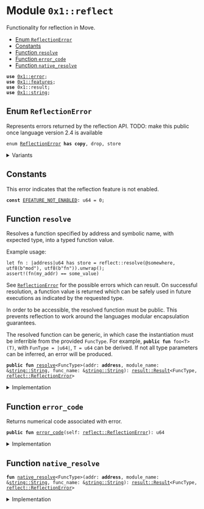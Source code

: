 
<a id="0x1_reflect"></a>

# Module `0x1::reflect`

Functionality for reflection in Move.


-  [Enum `ReflectionError`](#0x1_reflect_ReflectionError)
-  [Constants](#@Constants_0)
-  [Function `resolve`](#0x1_reflect_resolve)
-  [Function `error_code`](#0x1_reflect_error_code)
-  [Function `native_resolve`](#0x1_reflect_native_resolve)


<pre><code><b>use</b> <a href="error.md#0x1_error">0x1::error</a>;
<b>use</b> <a href="features.md#0x1_features">0x1::features</a>;
<b>use</b> 0x1::result;
<b>use</b> <a href="string.md#0x1_string">0x1::string</a>;
</code></pre>



<a id="0x1_reflect_ReflectionError"></a>

## Enum `ReflectionError`

Represents errors returned by the reflection API.
TODO: make this public once language version 2.4 is available


<pre><code>enum <a href="reflect.md#0x1_reflect_ReflectionError">ReflectionError</a> <b>has</b> <b>copy</b>, drop, store
</code></pre>



<details>
<summary>Variants</summary>


<details>
<summary>InvalidIdentifier</summary>


<details>
<summary>Fields</summary>


<dl>
</dl>


</details>

</details>

<details>
<summary>FunctionNotFound</summary>


<details>
<summary>Fields</summary>


<dl>
</dl>


</details>

</details>

<details>
<summary>FunctionNotAccessible</summary>


<details>
<summary>Fields</summary>


<dl>
</dl>


</details>

</details>

<details>
<summary>FunctionIncompatibleType</summary>


<details>
<summary>Fields</summary>


<dl>
</dl>


</details>

</details>

<details>
<summary>FunctionNotInstantiated</summary>


<details>
<summary>Fields</summary>


<dl>
</dl>


</details>

</details>

</details>

<a id="@Constants_0"></a>

## Constants


<a id="0x1_reflect_EFEATURE_NOT_ENABLED"></a>

This error indicates that the reflection feature is not enabled.


<pre><code><b>const</b> <a href="reflect.md#0x1_reflect_EFEATURE_NOT_ENABLED">EFEATURE_NOT_ENABLED</a>: u64 = 0;
</code></pre>



<a id="0x1_reflect_resolve"></a>

## Function `resolve`

Resolves a function specified by address and symbolic name, with expected type, into a typed function value.

Example usage:

```
let fn : |address|u64 has store = reflect::resolve(@somewhere, utf8(b"mod"), utf8(b"fn")).unwrap();
assert!(fn(my_addr) == some_value)
```

See <code><a href="reflect.md#0x1_reflect_ReflectionError">ReflectionError</a></code> for the possible errors which can result. On successful resolution,
a function value is returned which can be safely used in future executions as indicated by the requested
type.

In order to be accessible, the resolved function must be public. This prevents reflection to
work around the languages modular encapsulation guarantees.

The resolved function can be generic, in which case the instantiation must be inferrible
from the provided <code>FuncType</code>. For example, <code><b>public</b> <b>fun</b> foo&lt;T&gt;(T)</code>, with <code>FunType = |u64|</code>,
<code>T = u64</code> can be derived. If not all type parameters can be inferred, an error will be
produced.


<pre><code><b>public</b> <b>fun</b> <a href="reflect.md#0x1_reflect_resolve">resolve</a>&lt;FuncType&gt;(addr: <b>address</b>, module_name: &<a href="string.md#0x1_string_String">string::String</a>, func_name: &<a href="string.md#0x1_string_String">string::String</a>): <a href="result.md#0x1_result_Result">result::Result</a>&lt;FuncType, <a href="reflect.md#0x1_reflect_ReflectionError">reflect::ReflectionError</a>&gt;
</code></pre>



<details>
<summary>Implementation</summary>


<pre><code><b>public</b> <b>fun</b> <a href="reflect.md#0x1_reflect_resolve">resolve</a>&lt;FuncType&gt;(
        addr: <b>address</b>, module_name: &String, func_name: &String): Result&lt;FuncType, <a href="reflect.md#0x1_reflect_ReflectionError">ReflectionError</a>&gt; {
    <b>assert</b>!(<a href="features.md#0x1_features_is_function_reflection_enabled">features::is_function_reflection_enabled</a>(), <a href="error.md#0x1_error_invalid_state">error::invalid_state</a>(<a href="reflect.md#0x1_reflect_EFEATURE_NOT_ENABLED">EFEATURE_NOT_ENABLED</a>));
    <a href="reflect.md#0x1_reflect_native_resolve">native_resolve</a>(addr, module_name, func_name)
}
</code></pre>



</details>

<a id="0x1_reflect_error_code"></a>

## Function `error_code`

Returns numerical code associated with error.


<pre><code><b>public</b> <b>fun</b> <a href="reflect.md#0x1_reflect_error_code">error_code</a>(self: <a href="reflect.md#0x1_reflect_ReflectionError">reflect::ReflectionError</a>): u64
</code></pre>



<details>
<summary>Implementation</summary>


<pre><code><b>public</b> <b>fun</b> <a href="reflect.md#0x1_reflect_error_code">error_code</a>(self: <a href="reflect.md#0x1_reflect_ReflectionError">ReflectionError</a>): u64 {
    match (self) {
        InvalidIdentifier =&gt; 0,
        FunctionNotFound =&gt; 1,
        FunctionNotAccessible =&gt; 2,
        FunctionIncompatibleType =&gt; 3,
        FunctionNotInstantiated =&gt; 4
    }
}
</code></pre>



</details>

<a id="0x1_reflect_native_resolve"></a>

## Function `native_resolve`



<pre><code><b>fun</b> <a href="reflect.md#0x1_reflect_native_resolve">native_resolve</a>&lt;FuncType&gt;(addr: <b>address</b>, module_name: &<a href="string.md#0x1_string_String">string::String</a>, func_name: &<a href="string.md#0x1_string_String">string::String</a>): <a href="result.md#0x1_result_Result">result::Result</a>&lt;FuncType, <a href="reflect.md#0x1_reflect_ReflectionError">reflect::ReflectionError</a>&gt;
</code></pre>



<details>
<summary>Implementation</summary>


<pre><code><b>native</b> <b>fun</b> <a href="reflect.md#0x1_reflect_native_resolve">native_resolve</a>&lt;FuncType&gt;(
    addr: <b>address</b>, module_name: &String, func_name: &String): Result&lt;FuncType, <a href="reflect.md#0x1_reflect_ReflectionError">ReflectionError</a>&gt;;
</code></pre>



</details>


[move-book]: https://aptos.dev/move/book/SUMMARY
